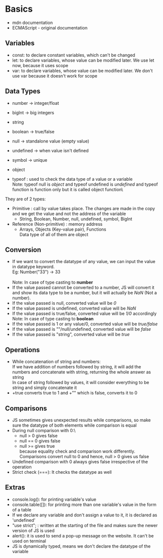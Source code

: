 # Basics

- mdn documentation
- ECMAScript - original documentation

## Variables

- const: to declare constant variables, which can't be changed
- let: to declare variables, whose value can be modified later. We use let now, because it uses scope
- var: to declare variables, whose value can be modified later. We don't use var because it doesn't work for scope

## Data Types

- number -> integer/float
- bigInt -> big integers
- string
- boolean -> true/false
- null -> standalone value (empty value)
- undefined -> when value isn't defined
- symbol -> unique

- object 

- typeof : used to check the data type of a value or a variable\
Note: typeof null is *object* and typeof undefined is *undefined* and typeof function is function only but it is called object function\

They are of 2 types: 
- Primitive : call by value takes place. The changes are made in the copy and we get the value and not the address of the variable
    - String, Boolean, Number, null, undefined, symbol, BigInt
- Reference (Non-primitive) : memory address
    - Arrays, Objects (Key-value pair), Functions\
    Data type of all of them are object

## Conversion

- If we want to convert the datatype of any value, we can input the value in datatype keyword.\
Eg: Number("33") -> 33\
\
Note: In case of type casting to **number**
- If the value passed cannot be converted to a number, JS will convert it and show its data type to be a number, but it will actually be *NaN* (Not a number).
- If the value passed is null, converted value will be *0*
- If the value passed is undefined, converted value will be *NaN*
- If the value passed is true/false, converted value will be *1/0* accordingly
\
Note: In case of type casting to **boolean**  
- If the value passed is 1 or any value/0, converted value will be *true/false*
- If the value passed is ""/null/undefined, converted value will be *false*
- If the value passed is "string", converted value will be *true*

## Operations

- While concatenation of string and numbers:\
If we have addition of numbers followed by string, it will add the numbers and concatenate with string, returning the whole answer as string\
In case of string followed by values, it will consider everything to be string and simply concatenate it
- +true converts true to 1 and +"" which is false, converts it to 0

## Comparisons

- JS sometimes gives unexpected results while comparisons, so make sure the datatype of both elements while comparison is equal
- During null comparison with 0:\
    - null > 0 gives false
    - null == 0 gives false
    - null >= gives true\
    because equality check and comparison work differently. Comparisons convert null to 0 and hence, null > 0 gives us false
- Undefined comparison with 0 always gives false irrespective of the operation
- Strict check (===): It checks the datatype as well

## Extras

- console.log(): for printing variable's value
- console.table([]): for printing more than one variable's value in the form of a table
- If we declare any variable and don't assign a value to it, it is declared as 'undefined'
- "use strict"; : written at the starting of the file and makes sure the newer version of JS is used
- alert(): it is used to send a pop-up message on the website. It can't be used on terminal
- JS is dynamically typed, means we don't declare the datatype of the variable


